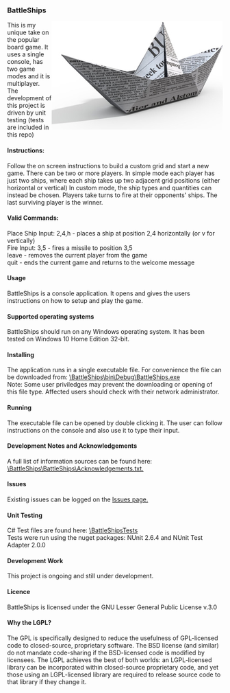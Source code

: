 <h3>BattleShips</h3>
<img src = "https://github.com/jeff1978/BattleShips/blob/master/BattleshipGameImage.jpg" align = right>
This is my unique take on the popular board game. It uses a single console, has two game modes and it is multiplayer.
<br>The development of this project is driven by unit testing (tests are included in this repo)

<h4>Instructions:</h4>
Follow the on screen instructions to build a custom grid and start a new game. There can be two or more players. In simple mode each player has just two ships, where each ship takes up two adjacent grid positions (either horizontal or vertical) In custom mode, the ship types and quantities can instead be chosen. Players take turns to fire at their opponents' ships. The last surviving player is the winner.
<br><h4>Valid Commands:</h4>
Place Ship Input: 2,4,h - places a ship at position 2,4 horizontally (or v for vertically)
<br>Fire Input: 3,5 - fires a missile to position 3,5
<br>leave - removes the current player from the game
<br>quit - ends the current game and returns to the welcome message
<h4>Usage</h4>
BattleShips is a console application. It opens and gives the users instructions on how to setup and play the game.
<h4>Supported operating systems</h4>
BattleShips should run on any Windows operating system. It has been tested on Windows 10 Home Edition 32-bit.

<h4>Installing</h4>
The application runs in a single executable file. For convenience the file can be downloaded from: <a href = "https://github.com/jeff1978/BattleShips/blob/master/BattleShips/bin/Debug/BattleShips.exe">\BattleShips\bin\Debug\BattleShips.exe</a><br>Note: Some user priviledges may prevent the downloading or opening of this file type. Affected users should check with their network administrator.

<h4>Running</h4>
The executable file can be opened by double clicking it. The user can follow instructions on the console and also use it to type their input.

<h4>Development Notes and Acknowledgements</h4>
A full list of information sources can be found here: <a href = "https://github.com/jeff1978/BattleShips/blob/master/BattleShips/Acknowledgements.txt">\BattleShips\BattleShips\Acknowledgements.txt.</a>

<h4>Issues</h4>
Existing issues can be logged on the <a href = "https://github.com/jeff1978/BattleShips/issues">Issues page.</a>

<h4>Unit Testing</h4>
C# Test files are found here: <a href = "https://github.com/jeff1978/BattleShips/tree/master/BattleShipsTests">\BattleShipsTests</a>
<br>Tests were run using the nuget packages: NUnit 2.6.4 and NUnit Test Adapter 2.0.0

<h4>Development Work</h4>
This project is ongoing and still under development.

<h4>Licence</h4>
BattleShips is licensed under the GNU Lesser General Public License v.3.0

<h4>Why the LGPL?</h4>
The GPL is specifically designed to reduce the usefulness of GPL-licensed code to closed-source, proprietary software. The BSD license (and similar) do not mandate code-sharing if the BSD-licensed code is modified by licensees. The LGPL achieves the best of both worlds: an LGPL-licensed library can be incorporated within closed-source proprietary code, and yet those using an LGPL-licensed library are required to release source code to that library if they change it.
